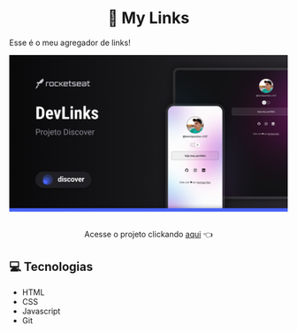 <h1 align="center">🔗 My Links</h1>

<p align="left">Esse é o meu agregador de links!</p>

<img src="./assets/Cover.png" alt="imagem de capa do agregador de links com duas representações da interface do projeto, uma para dispositivos com uma proporção de tela de 9:16 com o tema claro ativado e a outra para dispositivos com uma proporção de tela de 16:9 usando o tema escuro, demonstrando a responsividade do layout em diferentes tipos de telas" align="center" />
</br>
</br>

<p align="center">
  Acesse o projeto clickando <a href="https://henriquereiss-c137.github.io/DevLinks/" target="_blank">aqui</a> 👈
</p>

<h2>💻 Tecnologias</h2>
<ul>
  <li>HTML</li>
  <li>CSS</li>
  <li>Javascript</li>
  <li>Git</li>
</ul>
